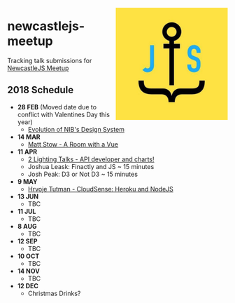 <img 
	src="newcastlejs.jpeg" 
	alt="NewcastleJS Meetup Logo" 
	align="right" 
	width="256px" 
/>
# newcastlejs-meetup

Tracking talk submissions for [NewcastleJS Meetup](https://www.meetup.com/NewcastleJS-JavaScript-Meetup/)

## 2018 Schedule

 - **28 FEB** (Moved date due to conflict with Valentines Day this year)
   - [Evolution of NIB's Design System](https://www.meetup.com/NewcastleJS-JavaScript-Meetup/events/248011877/)
 - **14 MAR**
   - [Matt Stow - A Room with a Vue](https://www.meetup.com/NewcastleJS-JavaScript-Meetup/events/248243867/)
 - **11 APR**
   - [2 Lighting Talks - API developer and charts!](https://www.meetup.com/NewcastleJS-JavaScript-Meetup/events/249583312/)
   - Joshua Leask: Finactly and JS ~ 15 minutes
   - Josh Peak: D3 or Not D3 ~ 15 minutes
 - **9 MAY**
   - [Hrvoje Tutman - CloudSense: Heroku and NodeJS](https://www.meetup.com/NewcastleJS-JavaScript-Meetup/events/250353811/)
 - **13 JUN**
   - TBC
 - **11 JUL**
   - TBC
 - **8 AUG**
   - TBC
 - **12 SEP**
   - TBC
 - **10 OCT**
   - TBC
 - **14 NOV**
   - TBC
 - **12 DEC**
   - Christmas Drinks?

